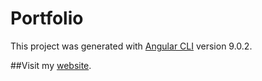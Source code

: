 # Portfolio

This project was generated with [Angular CLI](https://github.com/angular/angular-cli) version 9.0.2.

##Visit my [website](https://portfolio-angular-ozbej.herokuapp.com/).
